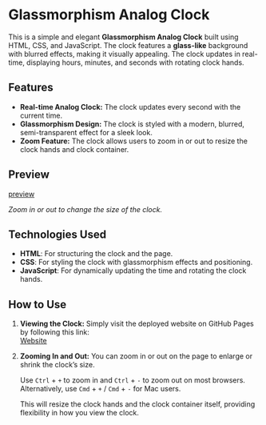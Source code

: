 # Glassmorphism Analog Clock

This is a simple and elegant **Glassmorphism Analog Clock** built using HTML, CSS, and JavaScript. The clock features a **glass-like** background with blurred effects, making it visually appealing. The clock updates in real-time, displaying hours, minutes, and seconds with rotating clock hands.

## Features

- **Real-time Analog Clock:** The clock updates every second with the current time.
- **Glassmorphism Design:** The clock is styled with a modern, blurred, semi-transparent effect for a sleek look.
- **Zoom Feature:** The clock allows users to zoom in or out to resize the clock hands and clock container.

## Preview

[preview](images/preview.png)

*Zoom in or out to change the size of the clock.*

## Technologies Used

- **HTML**: For structuring the clock and the page.
- **CSS**: For styling the clock with glassmorphism effects and positioning.
- **JavaScript**: For dynamically updating the time and rotating the clock hands.

## How to Use

1. **Viewing the Clock:**
   Simply visit the deployed website on GitHub Pages by following this link:  
   [Website](https://noobgrinder420.github.io/glass-clock/)

2. **Zooming In and Out:**
   You can zoom in or out on the page to enlarge or shrink the clock’s size.
   
   Use `Ctrl` + `+` to zoom in and `Ctrl` + `-` to zoom out on most browsers. Alternatively, use `Cmd` + `+` / `Cmd` + `-` for Mac users.

   
   This will resize the clock hands and the clock container itself, providing flexibility in how you view the clock.

